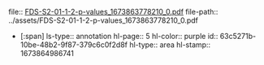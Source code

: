 file:: [FDS-S2-01-1-2-p-values_1673863778210_0.pdf](../assets/FDS-S2-01-1-2-p-values_1673863778210_0.pdf)
file-path:: ../assets/FDS-S2-01-1-2-p-values_1673863778210_0.pdf

- [:span]
  ls-type:: annotation
  hl-page:: 5
  hl-color:: purple
  id:: 63c5271b-10be-48b2-9f87-379c6c0f2d8f
  hl-type:: area
  hl-stamp:: 1673864986741